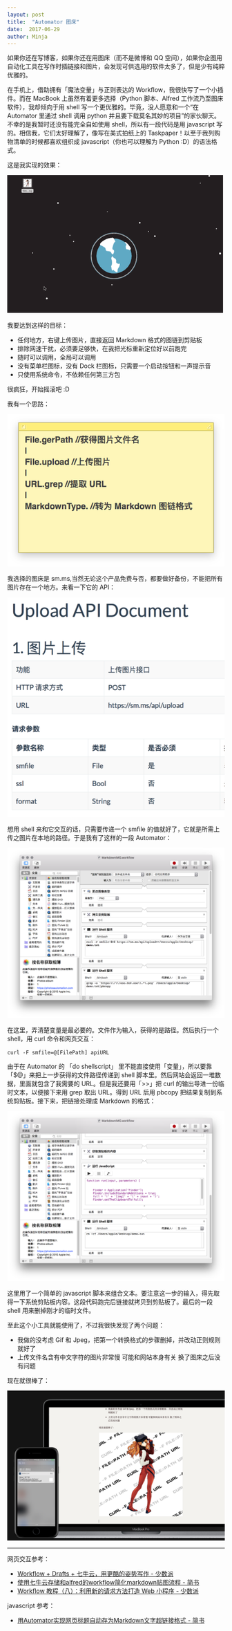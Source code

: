 ```yaml
---
layout: post
title:  "Automator 图床"
date:  2017-06-29
author: Minja
---
```


如果你还在写博客，如果你还在用图床（而不是微博和 QQ 空间），如果你企图用自动化工具在写作时插链接和图片，会发现可供选用的软件太多了，但是少有纯粹优雅的。

在手机上，借助拥有「魔法变量」与正则表达的 Workflow，我很快写了一个小插件。而在 MacBook 上虽然有着更多选择（Python 脚本、Alfred 工作流乃至图床软件），我却倾向于用 shell 写一个更优雅的。毕竟，没人愿意和一个“在 Automator 里通过 shell 调用 python 并且要下载莫名其妙的项目”的家伙聊天。不幸的是我暂时还没有能完全自如使用 shell，所以有一段代码是用 javascript 写的。相信我，它们太好理解了，像写在美式拍纸上的 Taskpaper！以至于我列购物清单的时候都喜欢组织成 javascript（你也可以理解为 Python :D）的语法格式。

这是我实现的效果：

![title](58f758d968cb3.gif)

我要达到这样的目标：

- 任何地方，右键上传图片，直接返回 Markdown 格式的图链到剪贴板
- 排除网速干扰，必须要足够快，在我把光标重新定位好以前跑完
- 随时可以调用，全局可以调用
- 没有菜单栏图标，没有 Dock 栏图标，只需要一个启动按钮和一声提示音
- 只使用系统命令，不依赖任何第三方包

很疯狂，开始摇滚吧 :D

我有一个思路：

![title](58f75b887a542.png)

我选择的图床是 sm.ms,当然无论这个产品免费与否，都要做好备份，不能把所有图片存在一个地方。来看一下它的 API：

![title](58f7614051bf1.png)

想用 shell 来和它交互的话，只需要传递一个 smfile 的值就好了，它就是所需上传之图片在本地的路径。于是我有了这样的一段 Automator：

![title](58f75bb1848de.png)

在这里，弄清楚变量是最必要的。文件作为输入，获得的是路径。然后执行一个 shell，用 curl 命令和网页交互：

```
curl -F smfile=@[FilePath] apiURL
```

由于在 Automator 的 「do shellscript」 里不能直接使用「变量」，所以要靠「$@」来把上一步获得的文件路径传递到 shell 脚本里。然后网站会返回一堆数据，里面就包含了我需要的 URL。但是我还要用「>>」把 curl 的输出导进一份临时文本，以便接下来用 grep 取出 URL。得到 URL 后用 pbcopy 把结果复制到系统剪贴板。接下来，把链接处理成 Markdown 的格式：

![title](58f75e5abf898.png)

这里用了一个简单的 javascript 脚本来组合文本。要注意这一步的输入，得先取得一下系统剪贴板内容。这段代码跑完后链接就拷贝到剪贴板了。最后的一段 shell 用来删掉刚才的临时文件。

至此这个小工具就能使用了，不过我很快发现了两个问题：

- 我做的没考虑 Gif 和 Jpeg，把第一个转换格式的步骤删掉，并改动正则规则就好了
- 上传文件名含有中文字符的图片非常慢 可能和网站本身有关 换了图床之后没有问题

现在就很棒了：

![title](58f7621c4df36.png)

****

网页交互参考：

- [Workflow + Drafts + 七牛云，用更酷的姿势写作 - 少数派](https://sspai.com/post/36990)
- [使用七牛云存储和alfred的workflow简化markdown贴图流程 - 简书](http://www.jianshu.com/p/2272e996cb36)
- [Workflow 教程（八）：利用新的请求方法打造 Web 小程序 - 少数派](https://sspai.com/post/35857)

javascript 参考：

- [用Automator实现网页标题自动存为Markdown文字超链接格式 - 简书](http://www.jianshu.com/p/40d9b0961317)
